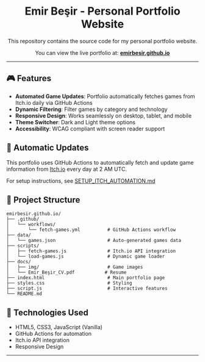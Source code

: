 <div align="center">

# Emir Beşir - Personal Portfolio Website

This repository contains the source code for my personal portfolio website.

You can view the live portfolio at: **[emirbesir.github.io](https://emirbesir.github.io)**

</div>

---

## 🎮 Features

- **Automated Game Updates**: Portfolio automatically fetches games from Itch.io daily via GitHub Actions
- **Dynamic Filtering**: Filter games by category and technology
- **Responsive Design**: Works seamlessly on desktop, tablet, and mobile
- **Theme Switcher**: Dark and Light theme options
- **Accessibility**: WCAG compliant with screen reader support

## 🔄 Automatic Updates

This portfolio uses GitHub Actions to automatically fetch and update game information from [Itch.io](https://calippooo.itch.io/) every day at 2 AM UTC.

For setup instructions, see [SETUP_ITCH_AUTOMATION.md](SETUP_ITCH_AUTOMATION.md)

## 📁 Project Structure

```
emirbesir.github.io/
├── .github/
│   └── workflows/
│       └── fetch-games.yml          # GitHub Actions workflow
├── data/
│   └── games.json                   # Auto-generated games data
├── scripts/
│   ├── fetch-games.js               # Itch.io API integration
│   └── load-games.js                # Dynamic game loader
├── docs/
│   ├── img/                         # Game images
│   └── Emir_Beşir_CV.pdf           # Resume
├── index.html                       # Main portfolio page
├── styles.css                       # Styling
├── script.js                        # Interactive features
└── README.md
```

## 🚀 Technologies Used

- HTML5, CSS3, JavaScript (Vanilla)
- GitHub Actions for automation
- Itch.io API integration
- Responsive Design

---

